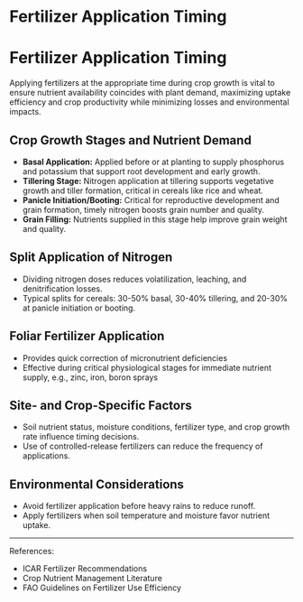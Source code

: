 # Fertilizer Application Timing

# Fertilizer Application Timing

Applying fertilizers at the appropriate time during crop growth is vital to ensure nutrient availability coincides with plant demand, maximizing uptake efficiency and crop productivity while minimizing losses and environmental impacts.

## Crop Growth Stages and Nutrient Demand

- **Basal Application:** Applied before or at planting to supply phosphorus and potassium that support root development and early growth.
- **Tillering Stage:** Nitrogen application at tillering supports vegetative growth and tiller formation, critical in cereals like rice and wheat.
- **Panicle Initiation/Booting:** Critical for reproductive development and grain formation, timely nitrogen boosts grain number and quality.
- **Grain Filling:** Nutrients supplied in this stage help improve grain weight and quality.

## Split Application of Nitrogen

- Dividing nitrogen doses reduces volatilization, leaching, and denitrification losses.
- Typical splits for cereals: 30-50% basal, 30-40% tillering, and 20-30% at panicle initiation or booting.

## Foliar Fertilizer Application

- Provides quick correction of micronutrient deficiencies
- Effective during critical physiological stages for immediate nutrient supply, e.g., zinc, iron, boron sprays

## Site- and Crop-Specific Factors

- Soil nutrient status, moisture conditions, fertilizer type, and crop growth rate influence timing decisions.
- Use of controlled-release fertilizers can reduce the frequency of applications.

## Environmental Considerations

- Avoid fertilizer application before heavy rains to reduce runoff.
- Apply fertilizers when soil temperature and moisture favor nutrient uptake.

---

References:  
- ICAR Fertilizer Recommendations  
- Crop Nutrient Management Literature  
- FAO Guidelines on Fertilizer Use Efficiency  

